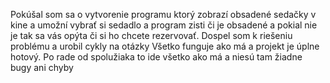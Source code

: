Pokúšal som sa o vytvorenie programu ktorý zobrazí obsadené sedačky v kine a umožní vybrať si sedadlo a program zisti či je obsadené a pokial nie je tak sa vás opýta či si ho chcete rezervovať.
Dospel som k riešeniu problému a urobil cykly na otázky 
Všetko funguje ako má a projekt je úplne hotový.
Po rade od spolužiaka to ide všetko ako má a niesú tam žiadne bugy ani chyby
